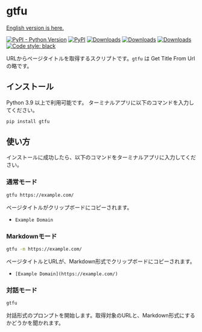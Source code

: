 # gtfu

[English version is here.](https://github.com/seijinrosen/gtfu/blob/main/README.md)

[![PyPI - Python Version](https://img.shields.io/pypi/pyversions/gtfu)](https://pypi.python.org/pypi/gtfu)
[![PyPI](https://img.shields.io/pypi/v/gtfu)](https://pypi.python.org/pypi/gtfu)
[![Downloads](https://pepy.tech/badge/gtfu)](https://pepy.tech/project/gtfu)
[![Downloads](https://pepy.tech/badge/gtfu/month)](https://pepy.tech/project/gtfu)
[![Downloads](https://pepy.tech/badge/gtfu/week)](https://pepy.tech/project/gtfu)
[![Code style: black](https://img.shields.io/badge/code%20style-black-000000.svg)](https://github.com/psf/black)

URLからページタイトルを取得するスクリプトです。`gtfu` は Get Title From Url の略です。

## インストール

Python 3.9 以上で利用可能です。
ターミナルアプリに以下のコマンドを入力してください。

```sh
pip install gtfu
```

## 使い方

インストールに成功したら、以下のコマンドをターミナルアプリに入力してください。

### 通常モード

```sh
gtfu https://example.com/
```

ページタイトルがクリップボードにコピーされます。

- `Example Domain`

### Markdownモード

```sh
gtfu -m https://example.com/
```

ページタイトルとURLが、Markdown形式でクリップボードにコピーされます。

- `[Example Domain](https://example.com/)`

### 対話モード

```sh
gtfu
```

対話形式のプロンプトを開始します。取得対象のURLと、Markdown形式にするかどうかを聞かれます。
